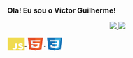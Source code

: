 ### Ola! Eu sou o Victor Guilherme!

<div align="center">
  <a href="https://github.com/VictorGuilhermesc">
  <img height="180em" src="https://github-readme-stats.vercel.app/api?username=victor6345&show_icons=true&theme=dracula&include_all_commits=true&count_private=true"/>
  <img height="180em" src="https://github-readme-stats.vercel.app/api/top-langs/?username=victor6345&layout=compact&langs_count=7&theme=dracula"/>
</div>
<div style="display: inline_block"><br>
  <img align="center" alt="" height="30" width="40" src="https://raw.githubusercontent.com/devicons/devicon/master/icons/javascript/javascript-plain.svg">
  <img align="center" alt="" height="30" width="40" src="https://raw.githubusercontent.com/devicons/devicon/master/icons/html5/html5-original.svg">
  <img align="center" alt=" " height="30" width="40" src="https://raw.githubusercontent.com/devicons/devicon/master/icons/css3/css3-original.svg">
</div>
